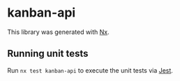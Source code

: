 # kanban-api

This library was generated with [Nx](https://nx.dev).

## Running unit tests

Run `nx test kanban-api` to execute the unit tests via [Jest](https://jestjs.io).
